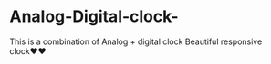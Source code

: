 # Analog-Digital-clock-
This is a combination of Analog + digital clock
Beautiful responsive clock♥️♥️
